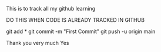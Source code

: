 This is to track all my github learning

DO THIS WHEN CODE IS ALREADY TRACKED IN GITHUB

git add *
git commit -m "First Commit"
git push -u origin main

Thank you very much
Yes
